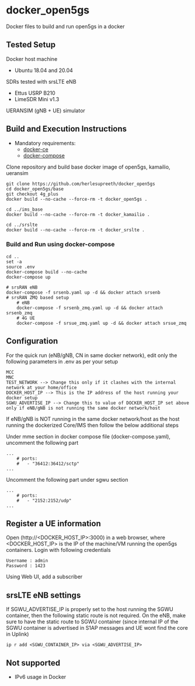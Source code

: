 # docker_open5gs
Docker files to build and run open5gs in a docker

## Tested Setup

Docker host machine

- Ubuntu 18.04 and 20.04

SDRs tested with srsLTE eNB

- Ettus USRP B210
- LimeSDR Mini v1.3

UERANSIM (gNB + UE) simulator

## Build and Execution Instructions

* Mandatory requirements:
	* [docker-ce](https://docs.docker.com/install/linux/docker-ce/ubuntu)
	* [docker-compose](https://docs.docker.com/compose)


Clone repository and build base docker image of open5gs, kamailio, ueransim

```
git clone https://github.com/herlesupreeth/docker_open5gs
cd docker_open5gs/base
git checkout 4g_plus
docker build --no-cache --force-rm -t docker_open5gs .

cd ../ims_base
docker build --no-cache --force-rm -t docker_kamailio .

cd ../srslte
docker build --no-cache --force-rm -t docker_srslte .
```

### Build and Run using docker-compose

```
cd ..
set -a
source .env
docker-compose build --no-cache
docker-compose up

# srsRAN eNB
docker-compose -f srsenb.yaml up -d && docker attach srsenb
# srsRAN ZMQ based setup
    # eNB
    docker-compose -f srsenb_zmq.yaml up -d && docker attach srsenb_zmq
    # 4G UE
    docker-compose -f srsue_zmq.yaml up -d && docker attach srsue_zmq
```

## Configuration

For the quick run (eNB/gNB, CN in same docker network), edit only the following parameters in .env as per your setup

```
MCC
MNC
TEST_NETWORK --> Change this only if it clashes with the internal network at your home/office
DOCKER_HOST_IP --> This is the IP address of the host running your docker setup
SGWU_ADVERTISE_IP --> Change this to value of DOCKER_HOST_IP set above only if eNB/gNB is not running the same docker network/host
```

If eNB/gNB is NOT running in the same docker network/host as the host running the dockerized Core/IMS then follow the below additional steps

Under mme section in docker compose file (docker-compose.yaml), uncomment the following part
```
...
    # ports:
    #   - "36412:36412/sctp"
...
```

Uncomment the following part under sgwu section
```
...
    # ports:
    #   - "2152:2152/udp"
...
```

## Register a UE information

Open (http://<DOCKER_HOST_IP>:3000) in a web browser, where <DOCKER_HOST_IP> is the IP of the machine/VM running the open5gs containers. Login with following credentials
```
Username : admin
Password : 1423
```

Using Web UI, add a subscriber

## srsLTE eNB settings

If SGWU_ADVERTISE_IP is properly set to the host running the SGWU container, then the following static route is not required.
On the eNB, make sure to have the static route to SGWU container (since internal IP of the SGWU container is advertised in S1AP messages and UE wont find the core in Uplink)

```
ip r add <SGWU_CONTAINER_IP> via <SGWU_ADVERTISE_IP>
```

## Not supported
- IPv6 usage in Docker
